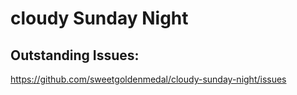 # cloudy Sunday Night
 
 ## Outstanding Issues:

https://github.com/sweetgoldenmedal/cloudy-sunday-night/issues